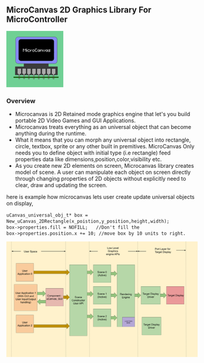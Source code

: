 ## MicroCanvas 2D Graphics Library For MicroController
![LOGO](images/ucanvas_logo.png)


### Overview
* Microcanvas is 2D Retained mode graphics engine that let's you build portable 2D Video Games and GUI Applications. 
* Microcanvas treats everything as an universal object that can become anything during the runtime.
* What it means that you can morph any universal object into rectangle, circle, textbox, sprite or any other built in premitives. MicroCanvas Only needs you to define object with initial type (i.e rectangle) feed properties data like dimensions,position,color,visibility etc.
* As you create new 2D elements on screen, Microcanvas library creates model of scene. A user can manipulate each object on screen directly through changing properties of 2D objects without explicitly need to clear, draw and updating the screen. 


here is example how microcanvas lets user create update universal objects on display, 
```
uCanvas_universal_obj_t* box = New_uCanvas_2DRectangle(x_poistion,y_position,height,width);
box->properties.fill = NOFILL;   //Don't fill the
box->properties.position.x += 10; //move box by 10 units to right.
```

![Structure of the MicroCanvas ](images/illustration-1.png)



